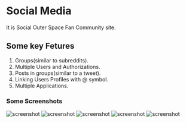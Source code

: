 # Social Media
It is Social Outer Space Fan Community site.

## Some key Fetures 
1. Groups(similar to subreddits).
2. Multiple Users and Authorizations.
3. Posts in groups(similar to a tweet).
4. Linking Users Profiles with @ symbol.
5. Multiple Applications.
 
### Some Screenshots

![screenshot](https://github.com/minukumari/social-media/blob/master/screenshots/image1.PNG)
![screenshot](https://github.com/minukumari/social-media/blob/master/screenshots/image2.PNG)
![screenshot](https://github.com/minukumari/social-media/blob/master/screenshots/image3.PNG)
![screenshot](https://github.com/minukumari/social-media/blob/master/screenshots/image4.PNG)
![screenshot](https://github.com/minukumari/social-media/blob/master/screenshots/image5.PNG)
